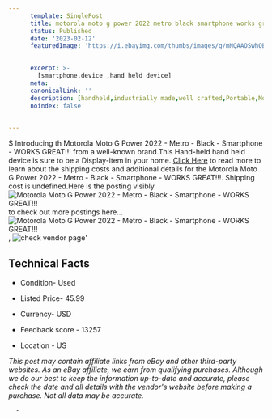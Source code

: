 ```yaml
---
      template: SinglePost
      title: motorola moto g power 2022 metro black smartphone works great 
      status: Published
      date: '2023-02-12'
      featuredImage: 'https://i.ebayimg.com/thumbs/images/g/mNQAAOSwhOBj1A4T/s-l225.jpg'
       

      excerpt: >-
        [smartphone,device ,hand held device]
      meta:
      canonicalLink: ''
      description: [handheld,industrially made,well crafted,Portable,Mobile,Compact,Convenient,Lightweight,Maneuverable,Man-portable,Miniature,Carriable,Hand-held,Light,Holdable,Transportable,Mobile device,Pocket-sized,On-the-go,Wireless,Cordless,Compact size,Convenient size, smartphone,device ,hand held device]
      noindex: false
      

---
```

$
      Introducing th Motorola Moto G Power 2022 - Metro - Black - Smartphone - WORKS GREAT!!! from a well-known brand.This Hand-held hand held device is sure to be a Display-item in your home. [Click Here](https://www.ebay.com/itm/334736742810?hash=item4defdd599a%3Ag%3AmNQAAOSwhOBj1A4T&mkevt=1&mkcid=1&mkrid=711-53200-19255-0&campid=%253CePNCampaignId%253E&customid=%253CreferenceId%253E&toolid=10049) to read more to learn about the shipping costs and additional details for the Motorola Moto G Power 2022 - Metro - Black - Smartphone - WORKS GREAT!!!. Shipping cost is undefined.Here is the posting visibly ![Motorola Moto G Power 2022 - Metro - Black - Smartphone - WORKS GREAT!!!](https://i.ebayimg.com/thumbs/images/g/mNQAAOSwhOBj1A4T/s-l225.jpg) to check out more postings here... ![Motorola Moto G Power 2022 - Metro - Black - Smartphone - WORKS GREAT!!!](https://i.ebayimg.com/images/g/mNQAAOSwhOBj1A4T/s-l1600.jpg), ![check vendor page](https://origin-galleryplus.ebayimg.com/ws/web/334736742810_2_0_1/225x225.jpg,https://origin-galleryplus.ebayimg.com/ws/web/334736742810_3_0_1/225x225.jpg)'

      

 ## Technical Facts 



     
      

 - Condition- Used 


      

 - Listed Price- 45.99 


      

 - Currency- USD 


      

 - Feedback score - 13257 


      

 - Location - US 


      
      

 *_This post may contain affiliate links from eBay and other third-party websites. As an eBay affiliate, we earn from qualifying purchases. Although we do our best to keep the information up-to-date and accurate, please check the date and all details with the vendor's website before making a purchase. Not all data may be accurate._*




      -
